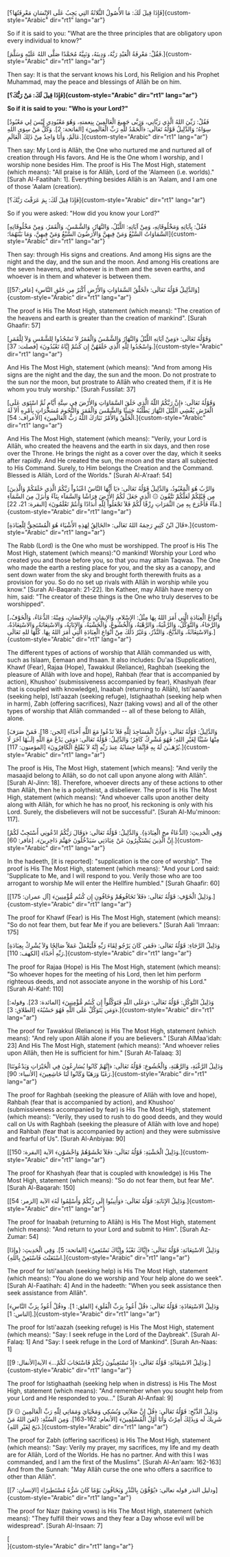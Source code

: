 

[فَإِذَا قِيلَ لَكَ: مَا الأُصُولُ الثَّلاثَةُ التِي يَجِبُ عَلَى
الإِنْسَانِ مَعْرِفَتُهَا؟]{custom-style="Arabic" dir="rt1" lang="ar"}

So if it is said to you: \"What are the three principles that are
obligatory upon every individual to know?\"

[فَقُلْ: مَعْرِفَةُ الْعَبْدِ رَبَّهُ، وَدِينَهُ، وَنَبِيَّهُ مُحَمَّدًا
صَلَّى اللهُ عَلَيْهِ وَسَلَّمَ.]{custom-style="Arabic" dir="rt1" lang="ar"}

Then say: It is that the servant knows his Lord, his Religion and his
Prophet Muhammad, may the peace and blessings of Allāh be on him.



**[فَإِذَا قِيلَ لَكَ: مَنْ رَبُّكَ؟]{custom-style="Arabic" dir="rt1" lang="ar"}**

**So if it is said to you: \"Who is your Lord?\"**

[فَقُلْ: رَبِّيَ اللهُ الَّذِي رَبَّانِي، وَرَبَّى جَمِيعَ الْعَالَمِينَ
بِنِعمتهِ، وَهُوَ مَعْبُودِي لَيْسَ لِي مَعْبُودٌ سِوَاهُ؛ وَالدَّلِيلُ
قَوْلُهُ تَعَالَى: ﴿الْحَمْدُ للَّهِ رَبِّ الْعَالَمِينَ﴾ \[الفاتحة:
2\]. وَكُلُّ مَنْ سِوَى اللهِ عَالَمٌ، وَأَنَا وَاحِدٌ مِنْ ذَلِكَ
الْعَالَمِ.]{custom-style="Arabic" dir="rt1" lang="ar"}

Then say: My Lord is Allāh, the One who nurtured me and nurtured all of
creation through His favors. And He is the One whom I worship, and I
worship none besides Him. The proof is His The Most High, statement
(which means): \"All praise is for Allāh, Lord of the 'Alameen (i.e.
worlds)." \[Surah Al-Faatihah: 1\]. Everything besides Allāh is an
\'Aalam, and I am one of those \'Aalam (creation).

[فَإِذَا قِيلَ لَكَ: بِمَ عَرَفْتَ رَبَّكَ؟]{custom-style="Arabic" dir="rt1" lang="ar"}

So if you were asked: \"How did you know your Lord?\"

[فَقُلْ: بِآيَاتِهِ وَمَخْلُوقَاتِهِ، وَمِنْ آيَاتِهِ: اللَّيْلُ،
وَالنَّهَارُ، وَالشَّمْسُ، وَالْقَمَرُ، وَمِنْ مَخْلُوقَاتِهِ
السَّمَاوَاتُ السَّبْعُ وَمَنْ فِيهِنَّ وَالأَرَضُونَ السَّبْعُ وَمَنْ
فِيهِنَّ، وَمَا بَيْنَهُمَا؛]{custom-style="Arabic" dir="rt1" lang="ar"}

Then say: through His signs and creations. And among His signs are the
night and the day, and the sun and the moon. And among His creations are
the seven heavens, and whoever is in them and the seven earths, and
whoever is in them and whatever is between them.

[وَالدَّلِيلُ قَوْلُهُ تَعَالَى: ﴿لَخَلْقُ السَّمَاوَاتِ وَالأَرْضِ
أَكْبَرُ مِن خَلقِ النَّاسِ﴾ \[غافر:57\]]{custom-style="Arabic" dir="rt1" lang="ar"}

The proof is His The Most High, statement (which means): \"The creation
of the heavens and earth is greater than the creation of mankind\".
\[Surah Ghaafir: 57\]

[وَقَوْلُهُ تَعَالَى: ﴿وَمِنْ آيَاتِهِ اللَّيْلُ وَالنَّهَارُ
وَالشَّمْسُ وَالْقَمَرُ لاَ تَسْجُدُوا لِلشَّمْسِ وَلاَ لِلْقَمَرِ
وَاسْجُدُوا لِلَّهِ الَّذِي خَلَقَهُنَّ إِن كُنتُمْ إِيَّاهُ
تَعْبُدُونَ﴾ \[فصلت: 37\].]{custom-style="Arabic" dir="rt1" lang="ar"}

And His The Most High, statement (which means): \"And from among His
signs are the night and the day, the sun and the moon. Do not prostrate
to the sun nor the moon, but prostrate to Allāh who created them, if it
is He whom you truly worship.\" \[Surah Fussilat: 37\]

[وَقَوْلُهُ تَعَالَى: ﴿إِنَّ رَبَّكُمُ اللّهُ الَّذِي خَلَقَ
السَّمَاوَاتِ وَالأَرْضَ فِي سِتَّةِ أَيَّامٍ ثُمَّ اسْتَوَى عَلَى
الْعَرْشِ يُغْشِي اللَّيْلَ النَّهَارَ يَطْلُبُهُ حَثِيثًا وَالشَّمْسَ
وَالْقَمَرَ وَالنُّجُومَ مُسَخَّرَاتٍ بِأَمْرِهِ أَلاَ لَهُ الْخَلْقُ
وَالأَمْرُ تَبَارَكَ اللّهُ رَبُّ الْعَالَمِينَ﴾ \[الأعراف:
54\].]{custom-style="Arabic" dir="rt1" lang="ar"}

And His The Most High, statement (which means): \"Verily, your Lord is
Allāh, who created the heavens and the earth in six days, and then rose
over the Throne. He brings the night as a cover over the day, which it
seeks after rapidly. And He created the sun, the moon and the stars all
subjected to His Command. Surely, to Him belongs the Creation and the
Command. Blessed is Allāh, Lord of the Worlds." \[Surah Al-A'raaf: 54\]

[وَالرَّبُ هُوَ الْمَعْبُودُ، وَالدَّلِيلُ قَوْلُهُ تَعَالَى: ﴿يَا
أَيُّهَا النَّاسُ اعْبُدُواْ رَبَّكُمُ الَّذِي خَلَقَكُمْ وَالَّذِينَ
مِن قَبْلِكُمْ لَعَلَّكُمْ تَتَّقُونَ ۞ الَّذِي جَعَلَ لَكُمُ الأَرْضَ
فِرَاشًا وَالسَّمَآء بِنَآءً وَأَنزَلَ مِنَ السَّمَآءِ مَآءً فَأَخْرَجَ
بِهِ مِنَ الثَّمَرَاتِ رِزْقًا لَّكُمْ فَلاَ تَجْعَلُواْ لِلّهِ
أَندَادًا وَأَنتُمْ تَعْلَمُونَ﴾ \[البقرة: 21، 22\].]{custom-style="Arabic" dir="rt1" lang="ar"}

[قَالَ ابْنُ كَثِيرٍ رَحِمَهُ اللهُ تَعَالَى: «الخَالِقُ لِهَذِهِ
الأَشْيَاءَ هُوَ الْمُسْتَحِقُّ لِلْعِبَادَةِ».]{custom-style="Arabic" dir="rt1" lang="ar"}

The Rabb (Lord) is the One who must be worshipped. The proof is His The
Most High, statement (which means):\"O mankind! Worship your Lord who
created you and those before you, so that you may attain Taqwaa. The One
who made the earth a resting place for you, and the sky as a canopy, and
sent down water from the sky and brought forth therewith fruits as a
provision for you. So do no set up rivals with Allāh in worship while
you know.\" \[Surah Al-Baqarah: 21-22\]. Ibn Katheer, may Allāh have
mercy on him, said: "The creator of these things is the One who truly
deserves to be worshipped\".

[وَأَنْوَاعُ الْعِبَادَةِ الَّتِي أَمَرَ اللهُ بِهَا مِثْلُ: الإِسْلامِ،
وَالإِيمَانِ، وَالإِحْسَانِ، وَمِنْهُ: الدُّعَاءُ، وَالْخَوْفُ،
وَالرَّجَاءُ، وَالتَّوَكُّلُ، وَالرَّغْبَةُ، وَالرَّهْبَةُ،
وَالْخُشُوعُ، وَالْخَشْيَةُ، وَالإِنَابَةُ، وَالاسْتِعَانَةُ،
وَالاسْتِعَاذَةُ، وَالاسْتِغَاثَةُ، وَالذَّبْحُ، وَالنَّذْرُ، وَغَيْرُ
ذَلَكَ مِنْ أَنْوَاعِ الْعِبَادَةِ الَّتِي أَمَرَ اللهُ بِهَا. كُلُّهَا
للهِ تَعَالَى.]{custom-style="Arabic" dir="rt1" lang="ar"}

The different types of actions of worship that Allāh commanded us with,
such as Islaam, Eemaan and Ihsaan. It also includes: Du'aa
(Supplication), Khawf (Fear), Rajaa (Hope), Tawakkul (Reliance), Raghbah
(seeking the pleasure of Allāh with love and hope), Rahbah (fear that
is accompanied by action), Khushoo' (submissiveness accompanied by
fear), Khashyah (fear that is coupled with knowledge), Inaabah
(returning to Allāh), Isti'aanah (seeking help), Isti'aazah (seeking
refuge), Istighaathah (seeking help when in harm), Zabh (offering
sacrifices), Nazr (taking vows) and all of the other types of worship
that Allāh commanded -- all of these belong to Allāh, alone.

[وَالدَّلِيلُ: قَوْلُهُ تَعَالَى: ﴿وَأَنَّ الْمَسَاجِدَ لِلَّهِ فَلاَ
تَدْعُوا مَعَ اللَّهِ أَحَدًا﴾ \[الجن: 18\]. فَمَنْ صَرَفَ مِنْهَا
شَيْئًا لِغَيْرِ اللهِ؛ فَهُوَ مُشْرِكٌ كَافِرٌ؛ وَالدَّلِيلُ: قَوْلُهُ
تَعَالَى: ﴿وَمَن يَدْعُ مَعَ اللَّهِ إلَــٰهًا آخَرَ لَا بُرْهَــٰنَ
لَهُ بِهِ فَإِنَّمَا حِسَابُهُ عِندَ رَبِّهِ إِنَّهُ لاَ يُفْلِحُ
الْكَافِرُونَ﴾ \[المؤمنون: 117\].]{custom-style="Arabic" dir="rt1" lang="ar"}

The proof is His, The Most High, statement \[which means\]: \"And verily
the masaajid belong to Allāh, so do not call upon anyone along with
Allāh". \[Surah Al-Jinn: 18\]. Therefore, whoever directs any of these
actions to other than Allāh, then he is a polytheist, a disbeliever.
The proof is His The Most High, statement (which means): \"And whoever
calls upon another deity along with Allāh, for which he has no proof,
his reckoning is only with his Lord. Surely, the disbelievers will not
be successful". \[Surah Al-Mu'minoon: 117\].

[وَفِي الْحَدِيثِ: {الدُّعَاءُ مخ الْعِبَادَةِ}. وَالدَّلِيلُ: قَوْلُهُ
تَعَالَى: ﴿وَقَالَ رَبُّكُمُ ادْعُونِي أَسْتَجِبْ لَكُمْ إِنَّ الَّذِينَ
يَسْتَكْبِرُونَ عَنْ عِبَادَتِي سَيَدْخُلُونَ جَهَنَّمَ دَاخِرِينَ﴾.
\[غافر: 60\].]{custom-style="Arabic" dir="rt1" lang="ar"}

In the hadeeth, \[it is reported\]: \"supplication is the core of
worship\". The proof is His The Most High, statement (which means):
\"And your Lord said: 'Supplicate to Me, and I will respond to you.
Verily those who are too arrogant to worship Me will enter the Hellfire
humbled.\" \[Surah Ghaafir: 60\]

[وَدَلِيلُ الْخَوْفِ: قَوْلُهُ تَعَالَى: ﴿فَلاَ تَخَافُوهُمْ وَخَافُونِ
إِن كُنتُم مُّؤْمِنِينَ﴾ \[آل عمران: 175\].]{custom-style="Arabic" dir="rt1" lang="ar"}

The proof for Khawf (Fear) is His The Most High, statement (which
means): \"So do not fear them, but fear Me if you are believers."
\[Surah Aali 'Imraan: 175\]

[وَدَلِيلُ الرَّجَاءِ: قَوْلُهُ تَعَالَى: ﴿فَمَن كَانَ يَرْجُو لِقَاءَ
رَبِّهِ فَلْيَعْمَلْ عَمَلاً صَالِحًا وَلاَ يُشْرِكْ بِعِبَادَةِ
رَبِّهِ أَحَدًا﴾ \[الكهف: 110\].]{custom-style="Arabic" dir="rt1" lang="ar"}

The proof for Rajaa (Hope) is His The Most High, statement (which
means): \"So whoever hopes for the meeting of his Lord, then let him
perform righteous deeds, and not associate anyone in the worship of his
Lord." \[Surah Al-Kahf: 110\]

[وَدَلِيلُ التَّوَكُلِ: قَوْلُهُ تَعَالَى: ﴿وَعَلَى اللّهِ
فَتَوَكَّلُواْ إِن كُنتُم مُّؤْمِنِينَ﴾ \[المائدة: 23\]. وقوله: ﴿وَمَن
يَتَوَكَّلْ عَلَى اللَّهِ فَهُوَ حَسْبُهُ﴾ \[الطلاق: 3\].]{custom-style="Arabic" dir="rt1" lang="ar"}

The proof for Tawakkul (Reliance) is His The Most High, statement (which
means): \"And rely upon Allāh alone if you are believers." \[Surah
AlMaa'idah: 23\] And His The Most High, statement (which means): \"And
whoever relies upon Allāh, then He is sufficient for him." \[Surah
At-Talaaq: 3\]

[وَدَلِيلُ الرَّغْبَةِ، وَالرَّهْبَةِ، وَالْخُشُوعِ: قَوْلُهُ
تَعَالَى: ﴿إِنَّهُمْ كَانُوا يُسَارِعُونَ فِي الْخَيْرَاتِ
وَيَدْعُونَنَا رَغَبًا وَرَهَبًا وَكَانُوا لَنَا خَاشِعِينَ﴾ \[الأنبياء:
90\].]{custom-style="Arabic" dir="rt1" lang="ar"}

The proof for Raghbah (seeking the pleasure of Allāh with love and
hope), Rahbah (fear that is accompanied by action), and Khushoo'
(submissiveness accompanied by fear) is His The Most High, statement
(which means): \"Verily, they used to rush to do good deeds, and they
would call on Us with Raghbah (seeking the pleasure of Allāh with love
and hope) and Rahbah (fear that is accompanied by action) and they were
submissive and fearful of Us\". \[Surah Al-Anbiyaa: 90\]

[وَدَلِيلُ الْخَشْيَةِ: قَوْلُهُ تَعَالَى: ﴿فَلاَ تَخْشَوْهُمْ
وَاخْشَوْنِ﴾ الآية \[البقرة: 150\].]{custom-style="Arabic" dir="rt1" lang="ar"}

The proof for Khashyah (fear that is coupled with knowledge) is His The
Most High, statement (which means): \"So do not fear them, but fear
Me\". \[Surah Al-Baqarah: 150\]

[وَدَلِيلُ الإِنَابَةِ: قَوْلُهُ تَعَالَى: ﴿وَأَنِيبُوا إِلَى رَبِّكُمْ
وَأَسْلِمُوا لَهُ﴾ الآية \[الزمر: 54\].]{custom-style="Arabic" dir="rt1" lang="ar"}

The proof for Inaabah (returning to Allāh) is His The Most High,
statement (which means): \"And return to your Lord and submit to Him\".
\[Surah Az-Zumar: 54\]

[وَدَلِيلُ الاسْتِعَانَةِ: قَوْلُهُ تَعَالَى: ﴿إِيَّاكَ نَعْبُدُ
وإِيَّاكَ نَسْتَعِينُ﴾ \[الفاتحة: 5\]. وَفِي الْحَدِيثِ: {وإِذَا
اسْتَعَنْتَ فَاسْتَعِنْ بِاللهِ}.]{custom-style="Arabic" dir="rt1" lang="ar"}

The proof for Isti'aanah (seeking help) is His The Most High, statement
(which means): \"You alone do we worship and Your help alone do we
seek\". \[Surah Al-Faatihah: 4\] And in the hadeeth: \"When you seek
assistance then seek assistance from Allāh\".

[وَدَلِيلُ الاسْتِعَاذَةِ: قَوْلُهُ تَعَالَى: ﴿قُلْ أَعُوذُ بِرَبِّ
الْفَلَقِ﴾ \[الفلق: 1\]. و﴿قُلْ أَعُوذُ بِرَبِّ النَّاسِ﴾ \[الناس:
1\].]{custom-style="Arabic" dir="rt1" lang="ar"}

The proof for Isti'aazah (seeking refuge) is His The Most High,
statement (which means): \"Say: I seek refuge in the Lord of the
Daybreak\". \[Surah Al-Falaq: 1\] And \"Say: I seek refuge in the Lord
of Mankind\". \[Surah An-Naas: 1\]

[وَدَلِيلُ الاسْتِغَاثَةِ: قَوْلُهُ تَعَالَى: ﴿إِذْ تَسْتَغِيثُونَ
رَبَّكُمْ فَاسْتَجَابَ لَكُمْ\...﴾ الآية\[الأنفال: 9\].]{custom-style="Arabic" dir="rt1" lang="ar"}

The proof for Istighaathah (seeking help when in distress) is His The
Most High, statement (which means): \"And remember when you sought help
from your Lord and He responded to you...\" \[Surah Al-Anfaal: 9\]

[وَدَلِيلُ الذَّبْحِ: قَوْلُهُ تَعَالَى: ﴿قُلْ إِنَّ صَلاَتِي وَنُسُكِي
وَمَحْيَايَ وَمَمَاتِي لِلّهِ رَبِّ الْعَالَمِينَ ۞ لاَ شَرِيكَ لَه
وَبِذَلِكَ أُمِرْتُ وَأَنَا أَوَّلُ الْمُسْلِمِينَ﴾ \[الأنعام:
162-163\]. وَمِنَ السُنَّةِ: {لعَنَ اللهُ مَنْ ذَبَحَ لِغَيْرِ
اللهِ}.]{custom-style="Arabic" dir="rt1" lang="ar"}

The proof for Zabh (offering sacrifices) is His The Most High, statement
(which means): \"Say: Verily my prayer, my sacrifices, my life and my
death are for Allāh, Lord of the Worlds. He has no partner. And with
this I was commanded, and I am the first of the Muslims\". \[Surah
Al-An'aam: 162-163\] And from the Sunnah: \"May Allāh curse the one who
offers a sacrifice to other than Allāh\".

[ودليل النذر قوله تعالى: ﴿يُوْفُوْنَ بِالنَّذْرِ وَيَخَافُونَ يَوْمًا
كَانَ شَرُّهُ مُسْتَطِيرًا﴾ \[الإنسان: 7\]]{custom-style="Arabic" dir="rt1" lang="ar"}

The proof for Nazr (taking vows) is His The Most High, statement (which
means): \"They fulfill their vows and they fear a Day whose evil will be
widespread\". \[Surah Al-Insaan: 7\]

[\
]{custom-style="Arabic" dir="rt1" lang="ar"}